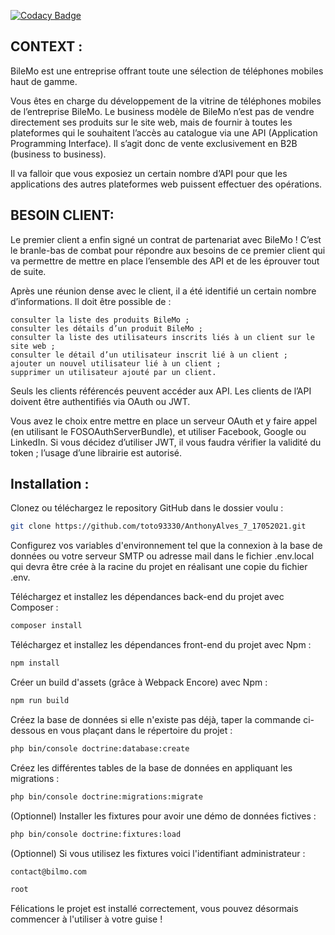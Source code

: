 [![Codacy Badge](https://app.codacy.com/project/badge/Grade/5dad21e71c4c49ee9a6a4637133f7e0d)](https://www.codacy.com/gh/toto93330/AnthonyAlves_6_24042021/dashboard?utm_source=github.com&amp;utm_medium=referral&amp;utm_content=toto93330/AnthonyAlves_6_24042021&amp;utm_campaign=Badge_Grade)

## CONTEXT : 

BileMo est une entreprise offrant toute une sélection de téléphones mobiles haut de gamme.

Vous êtes en charge du développement de la vitrine de téléphones mobiles de l’entreprise BileMo. Le business modèle de BileMo n’est pas de vendre directement ses produits sur le site web, mais de fournir à toutes les plateformes qui le souhaitent l’accès au catalogue via une API (Application Programming Interface). Il s’agit donc de vente exclusivement en B2B (business to business).

Il va falloir que vous exposiez un certain nombre d’API pour que les applications des autres plateformes web puissent effectuer des opérations.

## BESOIN CLIENT:

Le premier client a enfin signé un contrat de partenariat avec BileMo ! C’est le branle-bas de combat pour répondre aux besoins de ce premier client qui va permettre de mettre en place l’ensemble des API et de les éprouver tout de suite.

 Après une réunion dense avec le client, il a été identifié un certain nombre d’informations. Il doit être possible de : 

    
    consulter la liste des produits BileMo ;
    consulter les détails d’un produit BileMo ;
    consulter la liste des utilisateurs inscrits liés à un client sur le site web ;
    consulter le détail d’un utilisateur inscrit lié à un client ;
    ajouter un nouvel utilisateur lié à un client ;
    supprimer un utilisateur ajouté par un client.

Seuls les clients référencés peuvent accéder aux API. Les clients de l’API doivent être authentifiés via OAuth ou JWT.

Vous avez le choix entre mettre en place un serveur OAuth et y faire appel (en utilisant le FOSOAuthServerBundle), et utiliser Facebook, Google ou LinkedIn. Si vous décidez d’utiliser JWT, il vous faudra vérifier la validité du token ; l’usage d’une librairie est autorisé.

## Installation : 

Clonez ou téléchargez le repository GitHub dans le dossier voulu :
```sh
git clone https://github.com/toto93330/AnthonyAlves_7_17052021.git
```
Configurez vos variables d'environnement tel que la connexion à la base de données ou votre serveur SMTP ou adresse mail dans le fichier .env.local qui devra être crée à la racine du projet en réalisant une copie du fichier .env.

Téléchargez et installez les dépendances back-end du projet avec Composer :
```sh
composer install
```
Téléchargez et installez les dépendances front-end du projet avec Npm :
```sh
npm install
```
Créer un build d'assets (grâce à Webpack Encore) avec Npm :
```sh
npm run build
```
Créez la base de données si elle n'existe pas déjà, taper la commande ci-dessous en vous plaçant dans le répertoire du projet :
```sh
php bin/console doctrine:database:create
```
Créez les différentes tables de la base de données en appliquant les migrations :
```sh
php bin/console doctrine:migrations:migrate
```
(Optionnel) Installer les fixtures pour avoir une démo de données fictives :
```sh
php bin/console doctrine:fixtures:load
```
(Optionnel) Si vous utilisez les fixtures voici l'identifiant administrateur :

```sh
contact@bilmo.com
```
```sh
root
```

Félications le projet est installé correctement, vous pouvez désormais commencer à l'utiliser à votre guise !

